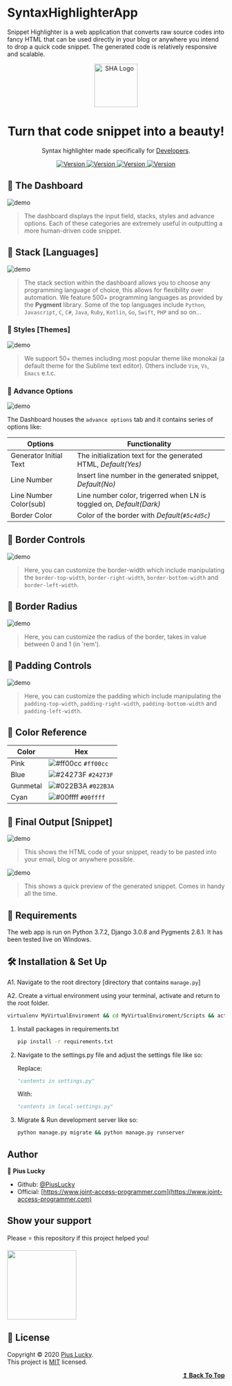 # SyntaxHighlighterApp
Snippet Highlighter is a web application that converts raw source codes into fancy HTML that can be used directly in your blog or anywhere you intend to drop a quick code snippet. The generated code is relatively responsive and scalable.

<p align="center">
  <img alt="SHA Logo" src="https://raw.githubusercontent.com/PiusLucky/SyntaxHighlighterApp/master/staticfiles/img/logo.svg" width="100" />
</p>
<h1 align="center">
  Turn that code snippet into a beauty!
</h1>
<p align="center">
 Syntax highlighter made specifically for <a href="https://snippet2html.herokuapp.com/">Developers</a>.
</p>
<p align="center">
    <a href="https://github.com/pygments/pygments/workflows/Pygments/badge.svg">
       <img alt="Version" src="https://github.com/pygments/pygments/workflows/Pygments/badge.svg" />
    </a>
    <a href="https://img.shields.io/website-up-down-green-red/http/shields.io.svg">
       <img alt="Version" src="https://img.shields.io/website-up-down-green-red/http/shields.io.svg" />
    </a>
    <a href="https://img.shields.io/badge/python-3.7.2-blue.svg">
       <img alt="Version" src="https://img.shields.io/badge/python-3.7.2-blue.svg" />
    </a>
     <a href="https://img.shields.io/pypi/l/ansicolortags.svg">
       <img alt="Version" src="https://img.shields.io/pypi/l/ansicolortags.svg" />
    </a>
     
 
</p>


## :pushpin: The Dashboard

![demo](https://github.com/PiusLucky/SyntaxHighlighterApp/blob/master/static/screenshots/page1.PNG?raw=true)

>The dashboard displays the input field, stacks, styles and advance options. Each of these categories are extremely useful in outputting a more human-driven 
code snippet. 


## :pushpin: Stack [Languages]

![demo](https://github.com/PiusLucky/SyntaxHighlighterApp/blob/master/static/screenshots/page1b.PNG?raw=true)

>The stack section within the dashboard allows you to choose any programming language of choice, this allows for flexibility over automation. We feature 500+ programming languages as provided by the <b>Pygment</b> library. Some of the top languages include <code>Python</code>, <code>Javascript</code>, <code>C</code>, <code>C#</code>, <code>Java</code>, <code>Ruby</code>, <code>Kotlin</code>, <code>Go</code>, <code>Swift</code>, <code>PHP</code> and so on...



### 🎨 Styles [Themes]

![demo](https://github.com/PiusLucky/SyntaxHighlighterApp/blob/master/static/screenshots/page1c.PNG?raw=true)

>We support 50+ themes including most popular theme like monokai (a default theme for the Sublime text editor). Others include <code>Vim</code>, <code>Vs</code>, <code>Emacs</code> e.t.c.


### 🎨 Advance Options

![demo](https://github.com/PiusLucky/SyntaxHighlighterApp/blob/master/static/screenshots/page1d.PNG?raw=true)

The Dashboard houses the <code>advance options</code> tab and it contains series of options like:


| Options                | Functionality                                                               |
| ---------------------  | --------------------------------------------------------------------------  |
| Generator Initial Text | The initialization text for the generated HTML, <em>Default(Yes)</em>       | 
| Line Number            | Insert line number in the generated snippet, <em>Default(No)</em>           |
| Line Number Color(sub) | Line number color, trigerred when LN is toggled on, <em>Default(Dark)</em>  |
| Border Color           | Color of the border with <em>Default(`#5c4d5c`)</em>                        |



## :pushpin: Border Controls

![demo](https://github.com/PiusLucky/SyntaxHighlighterApp/blob/master/static/screenshots/page1d.PNG?raw=true)

>Here, you can customize the border-width which include manipulating the <code>border-top-width</code>, <code>border-right-width</code>, <code>border-bottom-width</code> and <code>border-left-width</code>.


## :pushpin: Border Radius

![demo](https://github.com/PiusLucky/SyntaxHighlighterApp/blob/master/static/screenshots/page1e.PNG?raw=true)

>Here, you can customize the radius of the border, takes in value between 0 and 1 (in 'rem').


## :pushpin: Padding Controls

![demo](https://github.com/PiusLucky/SyntaxHighlighterApp/blob/master/static/screenshots/page1f.PNG?raw=true)

>Here, you can customize the padding which include manipulating the <code>padding-top-width</code>, <code>padding-right-width</code>, <code>padding-bottom-width</code> and <code>padding-left-width</code>.



## 🎨 Color Reference

| Color          | Hex                                                                |
| -------------- | ------------------------------------------------------------------ |
| Pink           | ![#ff00cc](https://via.placeholder.com/10/ff00cc?text=+) `#ff00cc` |
| Blue           | ![#24273F](https://via.placeholder.com/10/24273F?text=+) `#24273F` |
| Gunmetal       | ![#022B3A](https://via.placeholder.com/10/022B3A?text=+) `#022B3A` |
| Cyan           | ![#00ffff](https://via.placeholder.com/10/00ffff?text=+) `#00ffff` |





## 🎨 Final Output [Snippet]

![demo](https://github.com/PiusLucky/SyntaxHighlighterApp/blob/master/static/screenshots/page1i.PNG?raw=true)

>This shows the HTML code of your snippet, ready to be pasted into your email, blog or anywhere possible.

![demo](https://github.com/PiusLucky/SyntaxHighlighterApp/blob/master/static/screenshots/page1j.PNG?raw=true)

>This shows a quick preview of the generated snippet. Comes in handy all the time.


## :pushpin: Requirements

The web app is run on Python 3.7.2, Django 3.0.8 and Pygments 2.6.1. It has been tested live on Windows.



## 🛠 Installation & Set Up

A1. Navigate to the root directory [directory that contains <code>manage.py</code>]

A2. Create a virtual environment using your terminal, activate and return to the root folder.

   ```sh
   virtualenv MyVirtualEnviroment && cd MyVirtualEnviroment/Scripts && activate && cd ../..
   ```
1. Install packages in requirements.txt
   
   ```sh
   pip install -r requirements.txt
   ```

2. Navigate to the settings.py file and adjust the settings file like so:

   Replace:

   ```python
   "contents in settings.py"
   ```
   
   With:
   
    ```python
   "contents in local-settings.py"
   ```

3. Migrate & Run development server like so:

   ```sh
   python manage.py migrate && python manage.py runserver
   ```

## Author

👤 **Pius Lucky**

- Github: [@PiusLucky](https://github.com/PiusLucky)
- Official: [https://www.joint-access-programmer.com](https://www.joint-access-programmer.com)

## Show your support

Please ⭐️ this repository if this project helped you!

<a href="https://www.patreon.com/jointaccessprogrammer">
  <img src="https://c5.patreon.com/external/logo/become_a_patron_button@2x.png" width="160">
</a>

## 📝 License

Copyright © 2020 [Pius Lucky](https://github.com/PiusLucky).<br />
This project is [MIT](https://github.com/PiusLucky/SyntaxHighlighterApp/blob/master/LICENSE) licensed.

<div align="right">
    <b><a href="#top">↥ Back To Top</a></b>
</div>
